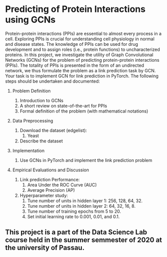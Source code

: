 # Predicting of Protein Interactions using GCNs

Protein-protein interactions (PPIs) are essential to almost every process in a cell. Exploring PPIs is
crucial for understanding cell physiology in normal and disease states. The knowledge of PPIs can be
used for drug development and to assign roles (i.e., protein functions) to uncharacterized proteins. In
this project, we investigate the utility of Graph Convolutional Networks (GCNs) for the problem
of predicting protein-protein interactions (PPIs). The totality of PPIs is presented in the form of an
undirected network, we thus formulate the problem as a link prediction task by GCN. Your task is
to implement GCN for link prediction in PyTorch. The following steps should be undertaken and
documented:

1. Problem Definition
   1. Introduction to GCNs
   2. A short review on state-of-the-art for PPIs
   3. Formal definition of the problem (with mathematical notations)
   
2. Data Preprocessing
   1. Download the dataset (edgelist):
      1. Yeast
   2. Describe the dataset
   
3. Implementation
   1. Use GCNs in PyTorch and implement the link prediction problem
   
4. Empirical Evaluations and Discussion
   1. Link prediction Performance:
      1. Area Under the ROC Curve (AUC)
      2. Average Precision (AP)
   2. Hyperparameter study:
      1. Tune number of units in hidden layer 1: 256, 128, 64, 32.
      2. Tune number of units in hidden layer 2: 64, 32, 16, 8.
      3. Tune number of training epochs from 5 to 20.
      4. Set initial learning rate to 0.001, 0.01, and 0.1.
      
## This project is a part of the Data Science Lab course held in the summer semmester of 2020 at the university of Passau. 
